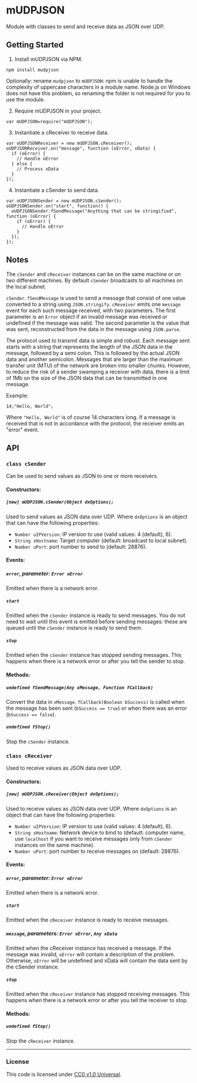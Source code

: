 mUDPJSON
===============

Module with classes to send and receive data as JSON over UDP.

Getting Started
---------------
1. Install mUDPJSON via NPM.
  
  `npm install mudpjson`
  
  Optionally: rename `mudpjson` to `mUDPJSON`: npm is unable to handle the
  complexity of uppercase characters in a module name. Node.js on Windows does
  not have this problem, so renaming the folder is not required for you to use
  the module.
  
2. Require mUDPJSON in your project.
  
  `var mUDPJSON=require("mUDPJSON");`

3. Instantiate a cReceiver to receive data.
  
  ```
  var oUDPJSONReceiver = new mUDPJSON.cReceiver();
  oUDPJSONReceiver.on("message", function (oError, xData) {
    if (oError) {
      // Handle oError
    } else {
      // Process xData
    }
  });
  ```

4. Instantiate a cSender to send data.
  ```
  var oUDPJSONSender = new mUDPJSON.cSender();
  oUDPJSONSender.on("start", function() {
    oUDPJSONSender.fSendMessage("Anything that can be stringified", function (oError) {
      if (oError) {
        // Handle oError
      }
    });
  });
  ```

Notes
-----
The `cSender` and `cReceiver` instances can be on the same machine or on two
different machines. By default `cSender` broadcasts to all machines on the local
subnet.

`cSender.fSendMessage` is used to send a message that consist of one value
converted to a string using `JSON.stringify`. `cReveiver` emits one `message`
event for each such message received, with two parameters. The first parameter
is an `Error` object if an invalid message was received or undefined if the
message was valid. The second parameter is the value that was sent,
reconstructed from the data in the message using `JSON.parse`.

The protocol used to transmit data is simple and robust. Each message sent
starts with a string that represents the length of the JSON data in the message,
followed by a semi colon. This is followed by the actual JSON data and another
semicolon. Messages that are larger than the maximum transfer unit (MTU) of the
network are broken into smaller chunks. However, to reduce the risk of a sender
swamping a receiver with data, there is a limit of 1Mb on the size of the JSON
data that can be transmitted in one message.

Example:
  ```
  14;"Hello, World";
  ```
Where `"Hello, World"` is of course 14 characters long. If a message is received
that is not in accordance with the protocol, the receiver emits an "error"
event.

API
-----
### `class cSender`
Can be used to send values as JSON to one or more receivers.

#### Constructors:
##### `[new] mUDPJSON.cSender(Object dxOptions);`
Used to send values as JSON data over UDP.
Where `dxOptions` is an object that can have the following properties:
- `Number uIPVersion`: IP version to use (valid values: 4 (default), 6).
- `String sHostname`: Target computer (default: broadcast to local subnet).
- `Number uPort`: port number to send to (default: 28876).

#### Events:
##### `error`, parameter: `Error oError`
Emitted when there is a network error.
##### `start`
Emitted when the `cSender` instance is ready to send messages. You do not need
to wait until this event is emitted before sending messages: these are queued
until the `cSender` instance is ready to send them.
##### `stop`
Emitted when the `cSender` instance has stopped sending messages. This happens
when there is a network error or after you tell the sender to stop.

#### Methods:
##### `undefined fSendMessage(Any xMessage, Function fCallback)`
Convert the data in `xMessage`. `fCallback(Boolean bSuccess)` is called when
the message has been sent (`bSuccess == true`) or when there was an error
(`bSuccess == false`). 

##### `undefined fStop()`
Stop the `cSender` instance.

### `class cReceiver`
Used to receive values as JSON data over UDP.

#### Constructors:
##### `[new] mUDPJSON.cReceiver(Object dxOptions);`
Used to receive values as JSON data over UDP.
Where `dxOptions` is an object that can have the following properties:
- `Number uIPVersion`: IP version to use (valid values: 4 (default), 6).
- `String sHostname`: Network device to bind to (default: computer name, use `localhost`
             if you want to receive messages only from `cSender` instances on
             the same machine).
- `Number uPort`: port number to receive messages on (default: 28876).

#### Events:
##### `error`, parameter: `Error oError`
Emitted when there is a network error.
##### `start`
Emitted when the `cReceiver` instance is ready to receive messages.
##### `message`, parameters: `Error oError`, `Any xData`
Emitted when the cReceiver instance has received a message. If the message was
invalid, `oError` will contain a description of the problem. Otherwise, `oError`
will be undefined and xData will contain the data sent by the cSender instance.
##### `stop`
Emitted when the `cReceiver` instance has stopped receiving messages. This
happens when there is a network error or after you tell the receiver to stop.

#### Methods:
##### `undefined fStop()`
Stop the `cReceiver` instance.

--------------------------------------------------------------------------------

### License
This code is licensed under [CC0 v1.0 Universal](https://creativecommons.org/publicdomain/zero/1.0/).
